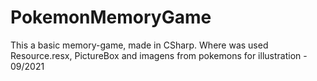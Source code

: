 # PokemonMemoryGame
This a basic memory-game, made in CSharp. Where was used Resource.resx, PictureBox and imagens from pokemons for illustration - 09/2021
